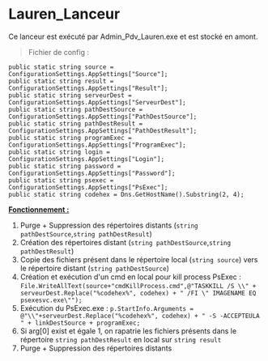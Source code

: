# Lauren_Lanceur

Ce lanceur est exécuté par Admin_Pdv_Lauren.exe et est stocké en amont.

> Fichier de config : 
```
public static string source = ConfigurationSettings.AppSettings["Source"];
public static string result = ConfigurationSettings.AppSettings["Result"];
public static string serveurDest = ConfigurationSettings.AppSettings["ServeurDest"];
public static string pathDestSource = ConfigurationSettings.AppSettings["PathDestSource"];
public static string pathDestResult = ConfigurationSettings.AppSettings["PathDestResult"];
public static string programExec = ConfigurationSettings.AppSettings["ProgramExec"];
public static string login = ConfigurationSettings.AppSettings["Login"];
public static string password = ConfigurationSettings.AppSettings["Password"];
public static string psexec = ConfigurationSettings.AppSettings["PsExec"];
public static string codehex = Dns.GetHostName().Substring(2, 4);

```

<u><b>Fonctionnement : </b></u>
1. Purge + Suppression des répertoires distants (`string pathDestSource`,`string pathDestResult`)
2. Création des répertoires distant (`string pathDestSource`,`string pathDestResult`)
3. Copie des fichiers présent dans le répertoire local (`string source`) vers le répertoire distant (`string pathDestSource`)
4. Création et exécution d'un cmd en local pour kill process PsExec : `File.WriteAllText(source+"cmdKillProcess.cmd",@"TASKKILL /S \\" + serveurDest.Replace("%codehex%", codehex) + " /FI \" IMAGENAME EQ psexesvc.exe\"");`
5. Exécution du PsExec.exe : `p.StartInfo.Arguments = @"\\"+serveurDest.Replace("%codehex%", codehex) + " -S -ACCEPTEULA " + linkDestSource + programExec;`
6. Si arg[0] exist et égale 1, on rapatrie les fichiers présents dans le répertoire `string pathDestResult` en local sur `string result`
7. Purge + Suppression des répertoires distants